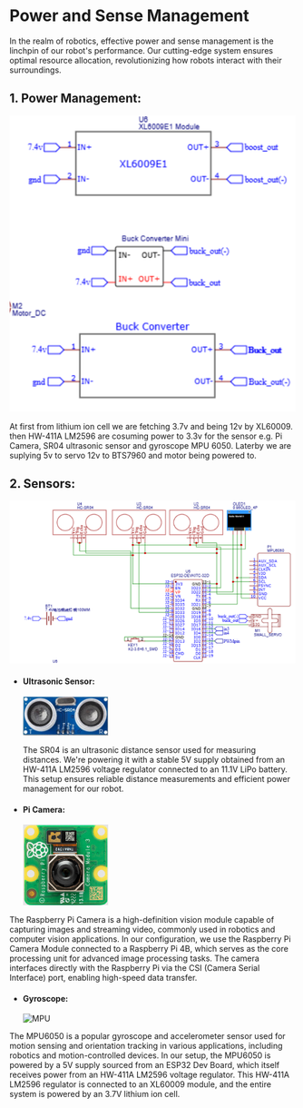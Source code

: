 **Power and Sense Management**
====
In the realm of robotics, effective power and sense management is the linchpin of our robot's performance. Our cutting-edge system ensures optimal resource allocation, revolutionizing how robots interact with their surroundings.

## 1. Power Management: 

<img width="571" alt="Sensor" src="https://github.com/Simplified-Shanto/Team-Integral-Constant-WRO-FE-2025/blob/main/Power%20and%20Sense%20Management/assets/power_management.png">


   At first from lithium ion cell we are fetching 3.7v and being 12v by XL60009. then HW-411A LM2596 are cosuming power to 3.3v for the sensor e.g. Pi Camera, SR04 ultrasonic sensor and gyroscope MPU 6050.  Laterby we are suplying 5v to servo 12v to BTS7960 and motor being powered to.
## 2. Sensors: 
<img width="571" alt="Sensor" src="https://github.com/Simplified-Shanto/Team-Integral-Constant-WRO-FE-2025/blob/main/Power%20and%20Sense%20Management/assets/sensor.png">

- #### **Ultrasonic Sensor:**
   <img width="150" alt="" src="https://github.com/Simplified-Shanto/Team-Integral-Constant-WRO-FE-2025/blob/main/Power%20and%20Sense%20Management/assets/sr04.png">

  
   The SR04 is an ultrasonic distance sensor used for measuring distances. We're powering it with a stable 5V supply obtained from an HW-411A LM2596 voltage regulator connected to an 11.1V LiPo battery. This setup ensures reliable distance measurements and efficient power management for our robot.


- #### **Pi Camera:**
  <img width="150" alt="" src="https://github.com/Simplified-Shanto/Team-Integral-Constant-WRO-FE-2025/blob/main/Power%20and%20Sense%20Management/assets/pi.png">

The Raspberry Pi Camera is a high-definition vision module capable of capturing images and streaming video, commonly used in robotics and computer vision applications. In our configuration, we use the Raspberry Pi Camera Module connected to a Raspberry Pi 4B, which serves as the core processing unit for advanced image processing tasks. The camera interfaces directly with the Raspberry Pi via the CSI (Camera Serial Interface) port, enabling high-speed data transfer. 
- #### **Gyroscope:**
  <img width="150" alt="MPU" src="https://github.com/LabibProjects/Bangladesh_Team-Electrobot/assets/133244520/91c8ec6c-5d88-4726-917d-88b6b141fade">


The MPU6050 is a popular gyroscope and accelerometer sensor used for motion sensing and orientation tracking in various applications, including robotics and motion-controlled devices. In our setup, the MPU6050 is powered by a 5V supply sourced from an ESP32 Dev Board, which itself receives power from an HW-411A LM2596 voltage regulator. This HW-411A LM2596 regulator is connected to an XL60009 module, and the entire system is powered by an 3.7V lithium ion cell.
